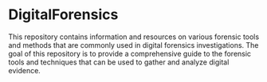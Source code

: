 # DigitalForensics
This repository contains information and resources on various forensic tools and methods that are commonly used in digital forensics investigations. The goal of this repository is to provide a comprehensive guide to the forensic tools and techniques that can be used to gather and analyze digital evidence. 
